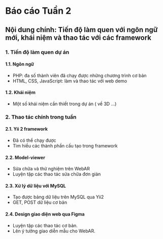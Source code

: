 # Báo cáo Tuần 2
## Nội dung chính: Tiến độ làm quen với ngôn ngữ mới, khái niệm và thao tác với các framework

### 1. Tiến độ làm quen dự án
#### 1.1. Ngôn ngữ
* PHP: đa số thành viên đã chạy được những chương trình cơ bản
* HTML, CSS, JavaScript: làm và thao tác với web demo

#### 1.2. Khái niệm
* Một số khái niệm cần thiết trong dự án ( về 3D ...)


### 2. Thao tác chính trong tuần
#### 2.1. Yii 2 framework
* Đã có thể chạy được 
* Tìm hiểu các thành phần cấu tạo trong framework

#### 2.2. Model-viewer 
* Sửa chữa và thử nghiệm trên WebAR
* Luyện tập các thao tác sửa chữa đơn giản

#### 2.3. Xử lý dữ liệu với MySQL
* Tạo được bảng dữ liệu trên MySQL qua Yii2 
* GET, POST dữ liệu cơ bản



#### 2.4. Design giao diện web qua Figma
* Luyện tập các thao tác cơ bản.
* Lên ý tưởng giao diễn mẫu cho WebAR.


